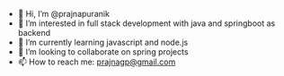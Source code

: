 - 👋 Hi, I’m @prajnapuranik
- 👀 I’m interested in full stack development with java and springboot as backend
- 🌱 I’m currently learning javascript and node.js
- 💞️ I’m looking to collaborate on spring projects 
- 📫 How to reach me: prajnagp@gmail.com 

<!---
prajnapuranik/prajnapuranik is a ✨ special ✨ repository because its `README.md` (this file) appears on your GitHub profile.
You can click the Preview link to take a look at your changes.
--->
